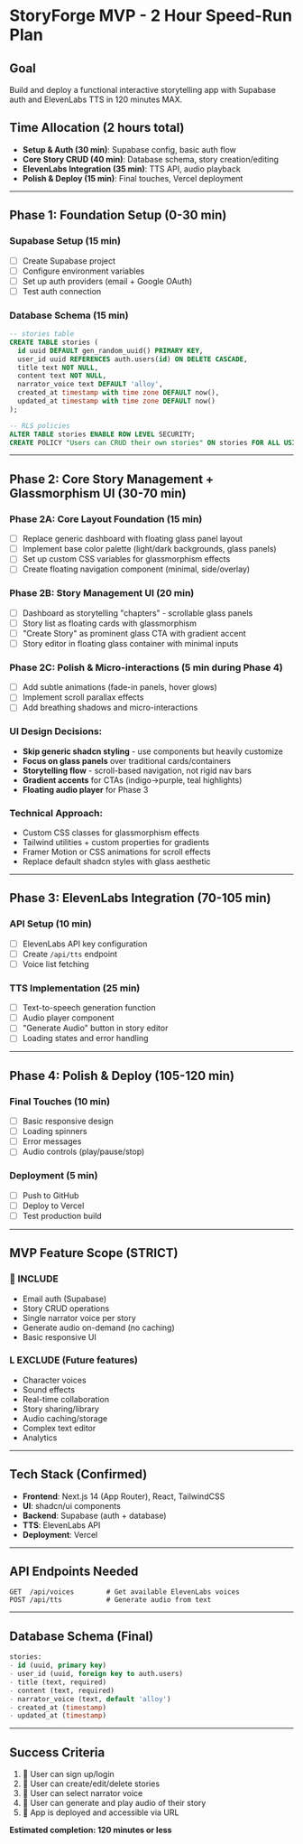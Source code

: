 # StoryForge MVP - 2 Hour Speed-Run Plan

## Goal
Build and deploy a functional interactive storytelling app with Supabase auth and ElevenLabs TTS in 120 minutes MAX.

## Time Allocation (2 hours total)
- **Setup & Auth (30 min)**: Supabase config, basic auth flow
- **Core Story CRUD (40 min)**: Database schema, story creation/editing
- **ElevenLabs Integration (35 min)**: TTS API, audio playback
- **Polish & Deploy (15 min)**: Final touches, Vercel deployment

---

## Phase 1: Foundation Setup (0-30 min)

### Supabase Setup (15 min)
- [ ] Create Supabase project
- [ ] Configure environment variables
- [ ] Set up auth providers (email + Google OAuth)
- [ ] Test auth connection

### Database Schema (15 min)
```sql
-- stories table
CREATE TABLE stories (
  id uuid DEFAULT gen_random_uuid() PRIMARY KEY,
  user_id uuid REFERENCES auth.users(id) ON DELETE CASCADE,
  title text NOT NULL,
  content text NOT NULL,
  narrator_voice text DEFAULT 'alloy',
  created_at timestamp with time zone DEFAULT now(),
  updated_at timestamp with time zone DEFAULT now()
);

-- RLS policies
ALTER TABLE stories ENABLE ROW LEVEL SECURITY;
CREATE POLICY "Users can CRUD their own stories" ON stories FOR ALL USING (auth.uid() = user_id);
```

---

## Phase 2: Core Story Management + Glassmorphism UI (30-70 min)

### Phase 2A: Core Layout Foundation (15 min)
- [ ] Replace generic dashboard with floating glass panel layout
- [ ] Implement base color palette (light/dark backgrounds, glass panels)
- [ ] Set up custom CSS variables for glassmorphism effects
- [ ] Create floating navigation component (minimal, side/overlay)

### Phase 2B: Story Management UI (20 min)
- [ ] Dashboard as storytelling "chapters" - scrollable glass panels
- [ ] Story list as floating cards with glassmorphism
- [ ] "Create Story" as prominent glass CTA with gradient accent
- [ ] Story editor in floating glass container with minimal inputs

### Phase 2C: Polish & Micro-interactions (5 min during Phase 4)
- [ ] Add subtle animations (fade-in panels, hover glows)
- [ ] Implement scroll parallax effects
- [ ] Add breathing shadows and micro-interactions

### UI Design Decisions:
- **Skip generic shadcn styling** - use components but heavily customize
- **Focus on glass panels** over traditional cards/containers
- **Storytelling flow** - scroll-based navigation, not rigid nav bars
- **Gradient accents** for CTAs (indigo→purple, teal highlights)
- **Floating audio player** for Phase 3

### Technical Approach:
- Custom CSS classes for glassmorphism effects
- Tailwind utilities + custom properties for gradients
- Framer Motion or CSS animations for scroll effects
- Replace default shadcn styles with glass aesthetic

---

## Phase 3: ElevenLabs Integration (70-105 min)

### API Setup (10 min)
- [ ] ElevenLabs API key configuration
- [ ] Create `/api/tts` endpoint
- [ ] Voice list fetching

### TTS Implementation (25 min)
- [ ] Text-to-speech generation function
- [ ] Audio player component
- [ ] "Generate Audio" button in story editor
- [ ] Loading states and error handling

---

## Phase 4: Polish & Deploy (105-120 min)

### Final Touches (10 min)
- [ ] Basic responsive design
- [ ] Loading spinners
- [ ] Error messages
- [ ] Audio controls (play/pause/stop)

### Deployment (5 min)
- [ ] Push to GitHub
- [ ] Deploy to Vercel
- [ ] Test production build

---

## MVP Feature Scope (STRICT)

###  INCLUDE
- Email auth (Supabase)
- Story CRUD operations
- Single narrator voice per story
- Generate audio on-demand (no caching)
- Basic responsive UI

### L EXCLUDE (Future features)
- Character voices
- Sound effects
- Real-time collaboration
- Story sharing/library
- Audio caching/storage
- Complex text editor
- Analytics

---

## Tech Stack (Confirmed)
- **Frontend**: Next.js 14 (App Router), React, TailwindCSS
- **UI**: shadcn/ui components
- **Backend**: Supabase (auth + database)
- **TTS**: ElevenLabs API
- **Deployment**: Vercel

---

## API Endpoints Needed
```
GET  /api/voices        # Get available ElevenLabs voices
POST /api/tts           # Generate audio from text
```

---

## Database Schema (Final)
```sql
stories:
- id (uuid, primary key)
- user_id (uuid, foreign key to auth.users)
- title (text, required)
- content (text, required)
- narrator_voice (text, default 'alloy')
- created_at (timestamp)
- updated_at (timestamp)
```

---

## Success Criteria
1.  User can sign up/login
2.  User can create/edit/delete stories
3.  User can select narrator voice
4.  User can generate and play audio of their story
5.  App is deployed and accessible via URL

**Estimated completion: 120 minutes or less**